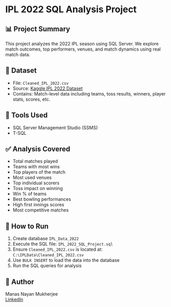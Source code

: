 # IPL 2022 SQL Analysis Project

## 📊 Project Summary
This project analyzes the 2022 IPL season using SQL Server. We explore match outcomes, top performers, venues, and match dynamics using real match data.

## 📁 Dataset
- File: `Cleaned_IPL_2022.csv`
- Source: [Kaggle IPL 2022 Dataset](https://www.kaggle.com)
- Contains: Match-level data including teams, toss results, winners, player stats, scores, etc.

## 🔧 Tools Used
- SQL Server Management Studio (SSMS)
- T-SQL

## ✅ Analysis Covered
- Total matches played
- Teams with most wins
- Top players of the match
- Most used venues
- Top individual scorers
- Toss impact on winning
- Win % of teams
- Best bowling performances
- High first innings scores
- Most competitive matches

## 🚀 How to Run
1. Create database `IPL_Data_2022`
2. Execute the SQL file: `IPL_2022_SQL_Project.sql`
3. Ensure `Cleaned_IPL_2022.csv` is located at: `C:\IPLData\Cleaned_IPL_2022.csv`
4. Use `BULK INSERT` to load the data into the database
5. Run the SQL queries for analysis

## 📌 Author
Manas Nayan Mukherjee  
[LinkedIn](https://www.linkedin.com/in/manas-nayan-mukherjee-3b5a0820a)

